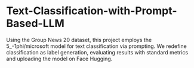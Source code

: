 # Text-Classification-with-Prompt-Based-LLM
Using the Group News 20 dataset, this project employs the 5_-1phi/microsoft model for text classification via prompting. We redefine classification as label generation, evaluating results with standard metrics and uploading the model on Face Hugging.
